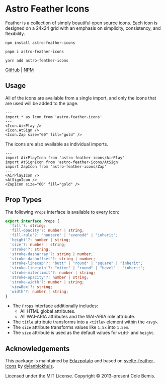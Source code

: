 # Astro Feather Icons

Feather is a collection of simply beautiful open source icons.
Each icon is designed on a 24x24 grid with an emphasis on simplicity, consistency, and flexibility.

```shell
npm install astro-feather-icons
```

```shell
pnpm i astro-feather-icons
```

```shell
yarn add astro-feather-icons
```

[GitHub](https://github.com/edazpotato/astro-feather-icons) |
[NPM](https://npmjs.com/package/astro-feather-icons)



## Usage

All of the icons are available from a single import, and only the icons that are used will be added to the page.

```astro
---
import * as Icon from 'astro-feather-icons'
---
<Icon.AirPlay />
<Icon.AtSign />
<Icon.Zap size="60" fill="gold" />
```

The icons are also available as individual imports.

```astro
---
import AirPlayIcon from 'astro-feather-icons/AirPlay'
import AtSignIcon from 'astro-feather-icons/AtSign'
import ZapIcon from 'astro-feather-icons/Zap'
---
<AirPlayIcon />
<AtSignIcon />
<ZapIcon size="60" fill="gold" />
```



## Prop Types

The following `Props` interface is available to every icon:

```ts
export interface Props {
  'fill'?: string;
  'fill-opacity'?: number | string;
  'fill-rule'?: "nonzero" | "evenodd" | "inherit";
  'height'?: number | string;
  'size'?: number | string;
  'stroke'?: string;
  'stroke-dasharray'?: string | number;
  'stroke-dashoffset'?: string | number;
  'stroke-linecap'?: "butt" | "round" | "square" | "inherit";
  'stroke-linejoin'?: "miter" | "round" | "bevel" | "inherit";
  'stroke-miterlimit'?: number | string;
  'stroke-opacity'?: number | string;
  'stroke-width'?: number | string;
  'viewBox'?: string;
  'width'?: number | string;
}
```

- The `Props` interface additionally includes:
  - All HTML global attributes.
  - All WAI-ARIA attributes and the WAI-ARIA role attribute.
- The `title` attribute transforms into a `<title>` element within the `<svg>`.
- The `size` attribute transforms values like `1.5x` into `1.5em`.
- The `size` attribute is used as the default values for `width` and `height`.



## Acknowledgements

This package is maintained by [Edazpotato](https://github.com/edazpotato) and
based on
[svelte-feather-icons](https://github.com/dylanblokhuis/svelte-feather-icons) by
[dylanblokhuis](https://github.com/dylanblokhuis).

Licensed under the MIT License. Copyright © 2013–present Cole Bemis.